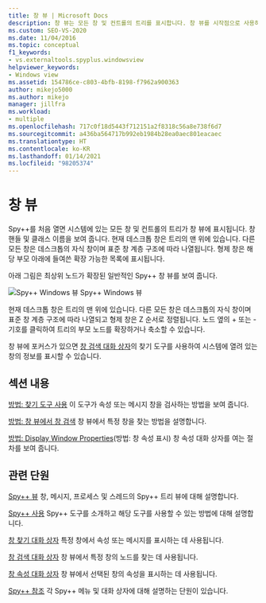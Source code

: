```yaml
---
title: 창 뷰 | Microsoft Docs
description: 창 뷰는 모든 창 및 컨트롤의 트리를 표시합니다. 창 뷰를 시작점으로 사용하여 관심 있는 창에 관한 정보를 얻습니다.
ms.custom: SEO-VS-2020
ms.date: 11/04/2016
ms.topic: conceptual
f1_keywords:
- vs.externaltools.spyplus.windowsview
helpviewer_keywords:
- Windows view
ms.assetid: 154786ce-c803-4bfb-8198-f7962a900363
author: mikejo5000
ms.author: mikejo
manager: jillfra
ms.workload:
- multiple
ms.openlocfilehash: 717c0f18d5443f712151a2f8318c56a8e738f6d7
ms.sourcegitcommit: a436ba564717b992eb1984b28ea0aec801eacaec
ms.translationtype: HT
ms.contentlocale: ko-KR
ms.lasthandoff: 01/14/2021
ms.locfileid: "98205374"
---
```

# <a name="windows-view"></a>창 뷰
Spy++를 처음 열면 시스템에 있는 모든 창 및 컨트롤의 트리가 창 뷰에 표시됩니다. 창 핸들 및 클래스 이름을 보여 줍니다. 현재 데스크톱 창은 트리의 맨 위에 있습니다. 다른 모든 창은 데스크톱의 자식 창이며 표준 창 계층 구조에 따라 나열됩니다. 형제 창은 해당 부모 아래에 들여쓴 확장 가능한 목록에 표시됩니다.

 아래 그림은 최상위 노드가 확장된 일반적인 Spy++ 창 뷰를 보여 줍니다.

 ![Spy&#43;&#43; Windows 뷰](../debugger/media/spy--_windowsview.png "Spy++_WindowsView") Spy++ Windows 뷰

 현재 데스크톱 창은 트리의 맨 위에 있습니다. 다른 모든 창은 데스크톱의 자식 창이며 표준 창 계층 구조에 따라 나열되고 형제 창은 Z 순서로 정렬됩니다. 노드 옆의 + 또는 - 기호를 클릭하여 트리의 부모 노드를 확장하거나 축소할 수 있습니다.

 창 뷰에 포커스가 있으면 [창 검색 대화 상자](../debugger/window-search-dialog-box.md)의 찾기 도구를 사용하여 시스템에 열려 있는 창의 정보를 표시할 수 있습니다.

## <a name="in-this-section"></a>섹션 내용
 [방법: 찾기 도구 사용](../debugger/how-to-use-the-finder-tool.md) 이 도구가 속성 또는 메시지 창을 검사하는 방법을 보여 줍니다.

 [방법: 창 뷰에서 창 검색](../debugger/how-to-search-for-a-window-in-windows-view.md) 창 뷰에서 특정 창을 찾는 방법을 설명합니다.

 [방법: Display Window Properties](../debugger/how-to-display-window-properties.md)(방법: 창 속성 표시) 창 속성 대화 상자를 여는 절차를 보여 줍니다.

## <a name="related-sections"></a>관련 단원
 [Spy++ 뷰](../debugger/spy-increment-views.md) 창, 메시지, 프로세스 및 스레드의 Spy++ 트리 뷰에 대해 설명합니다.

 [Spy++ 사용](../debugger/using-spy-increment.md) Spy++ 도구를 소개하고 해당 도구를 사용할 수 있는 방법에 대해 설명합니다.

 [창 찾기 대화 상자](../debugger/find-window-dialog-box.md) 특정 창에서 속성 또는 메시지를 표시하는 데 사용됩니다.

 [창 검색 대화 상자](../debugger/window-search-dialog-box.md) 창 뷰에서 특정 창의 노드를 찾는 데 사용됩니다.

 [창 속성 대화 상자](../debugger/window-properties-dialog-box.md) 창 뷰에서 선택된 창의 속성을 표시하는 데 사용됩니다.

 [Spy++ 참조](../debugger/spy-increment-reference.md) 각 Spy++ 메뉴 및 대화 상자에 대해 설명하는 단원이 있습니다.